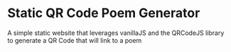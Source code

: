 # Static QR Code Poem Generator

A simple static website that leverages vanillaJS and the QRCodeJS library to generate a QR Code that will link to a poem

